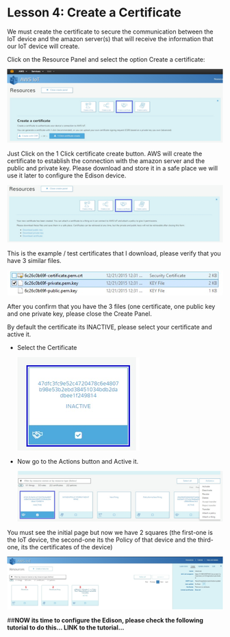 # Lesson 4: Create a Certificate

We must create the certificate to secure the communication between the IoT device and the amazon server(s) that will receive the information that our IoT device will create.

Click on the Resource Panel and select the option Create a certificate:

![](72.jpg)

Just Click on the 1 Click certificate create button.
AWS will create the certificate to establish the connection with the amazon server and the public and private key. Please download and store it in a safe place we will use it later to configure the Edison device.

![](73.jpg)

This is the example / test certificates that I download, please verify that you have 3 similar files.

![](26.jpg)

After you confirm that you have the 3 files (one certificate, one public key and one private key, please close the Create Panel.


By default the certificate its INACTIVE, please select your certificate and active it.

* Select the Certificate

    ![](74.jpg)

* Now go to the Actions button and Active it.

    ![](75.jpg)






You must see the initial page but now we have 2 squares (the first-one is the IoT device, the second-one its the Policy of that device and the third-one, its the certificates of the device)

![](28.jpg)


##**NOW its time to configure the Edison, please check the following tutorial to do this... LINK to the tutorial...**
 

